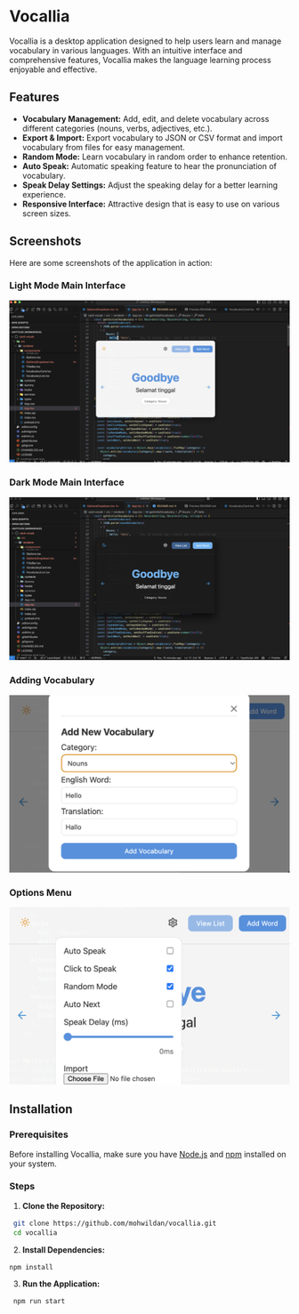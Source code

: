 # Vocallia

<!-- ![Vocallia Logo](/assets/icon.png) -->

Vocallia is a desktop application designed to help users learn and manage vocabulary in various languages. With an intuitive interface and comprehensive features, Vocallia makes the language learning process enjoyable and effective.

## Features

- **Vocabulary Management:** Add, edit, and delete vocabulary across different categories (nouns, verbs, adjectives, etc.).
- **Export & Import:** Export vocabulary to JSON or CSV format and import vocabulary from files for easy management.
- **Random Mode:** Learn vocabulary in random order to enhance retention.
- **Auto Speak:** Automatic speaking feature to hear the pronunciation of vocabulary.
- **Speak Delay Settings:** Adjust the speaking delay for a better learning experience.
- **Responsive Interface:** Attractive design that is easy to use on various screen sizes.

## Screenshots

Here are some screenshots of the application in action:

### Light Mode Main Interface

![Main Interface](/assets/screenshots/Screenshot%202024-10-27%20at%2011.23.50.png) <!-- Replace with your screenshot path -->

### Dark Mode Main Interface

![Main Interface](/assets/screenshots/Screenshot%202024-10-27%20at%2011.24.01.png) <!-- Replace with your screenshot path -->

### Adding Vocabulary

![Adding Vocabulary](/assets/screenshots/Screenshot%202024-10-27%20at%2011.25.01.png) <!-- Replace with your screenshot path -->

### Options Menu

![Export Options](/assets/screenshots/Screenshot%202024-10-27%20at%2011.24.33.png) <!-- Replace with your screenshot path -->

<!-- ### Import Options

![Import Options](path/to/screenshot4.png) Replace with your screenshot path -->

## Installation

### Prerequisites

Before installing Vocallia, make sure you have [Node.js](https://nodejs.org/) and [npm](https://www.npmjs.com/) installed on your system.

### Steps

1. **Clone the Repository:**

```bash
 git clone https://github.com/mohwildan/vocallia.git
 cd vocallia
```

2. **Install Dependencies:**

```bash
npm install
```

3. **Run the Application:**

```bash
 npm run start
```
